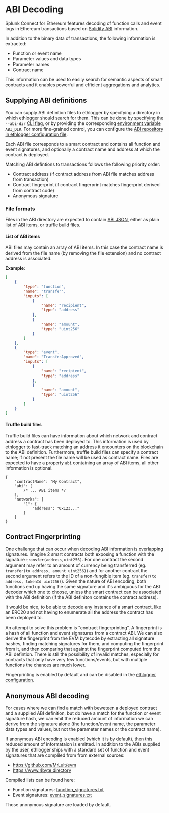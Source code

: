 # ABI Decoding

Splunk Connect for Ethereum features decoding of function calls and event logs in Ethereum transactions based on [Solidity ABI](https://solidity.readthedocs.io/en/develop/abi-spec.html) information.

In addition to the binary data of transactions, the following information is extracted:

-   Function or event name
-   Parameter values and data types
-   Parameter names
-   Contract name

This information can be used to easily search for semantic aspects of smart contracts and it enables powerful and efficient aggregations and analytics.

## Supplying ABI definitions

You can supply ABI definition files to ethlogger by specifying a directory in which ethlogger should search for them. This can be done by specifying the `--abi-dir` [CLI flag](./cli.md), or by providing the corresponding [environment variable](./cli.md#environment-variables) `ABI_DIR`. For more fine-grained control, you can configure the [ABI repository in ethlogger configuration file](./configuration.md#abirepository).

Each ABI file corresponds to a smart contract and contains all function and event signatures, and optionally a contract name and address at which the contract is deployed.

Matching ABI defintions to transactions follows the following priority order:

-   Contract address (if contract address from ABI file matches address from transaction)
-   Contract fingerprint (if contract fingerprint matches fingerprint derived from contract code)
-   Anonymous signature

### File formats

Files in the ABI directory are expected to contain [ABI JSON](https://solidity.readthedocs.io/en/develop/abi-spec.html#abi-json), either as plain list of ABI items, or truffle build files.

#### List of ABI items

ABI files may contain an array of ABI items. In this case the contract name is derived from the file name (by removing the file extension) and no contract address is associated.

**Example**:

```json
[
    {
        "type": "function",
        "name": "transfer",
        "inputs": [
            {
                "name": "recipient",
                "type": "address"
            },
            {
                "name": "amount",
                "type": "uint256"
            }
        ]
    },
    {
        "type": "event",
        "name": "TransferApproved",
        "inputs": [
            {
                "name": "recipient",
                "type": "address"
            },
            {
                "name": "amount",
                "type": "uint256"
            }
        ]
    }
]
```

#### Truffle build files

Truffle build files can have information about which network and contract address a contract has been deployed to. This information is used by ethlogger to fast-track matching an address it encounters on the blockchain to the ABI definition. Furthermore, truffle build files can specify a contract name; if not present the file name will be used as contract name. Files are expected to have a property `abi` containing an array of ABI items, all other information is optional.

```jsonc
{
    "contractName": "My Contract",
    "abi": [
        /* ... ABI items */
    ],
    "networks": {
        "1": {
            "address": "0x123..."
        }
    }
}
```

## Contract Fingerprinting

One challenge that can occur when decoding ABI information is overlapping signatures. Imagine 2 smart contracts both exposing a function with the signature `transfer(address,uint256)`. For one contract the second argument may refer to an amount of currency being transferred (eg. `transfer(to address, amount uint256)`) and for another contract the second argument refers to the ID of a non-fungible item (eg. `transfer(to address, tokenId uint256)`). Given the nature of ABI encoding, both functions end up having the same signature and it's ambiguous for the ABI decoder which one to choose, unless the smart contract can be associated with the ABI definition (if the ABI definiton contains the contract address).

It would be nice, to be able to decode any instance of a smart contract, like an ERC20 and not having to enumerate all the address the contract has been deployed to.

An attempt to solve this problem is "contract fingerprinting". A fingerprint is a hash of all function and event signatures from a contract ABI. We can also derive the fingerprint from the EVM bytecode by extracting all signature hashes, finding matching signatures for them, and computing the fingerprint from it, and then comparing that against the fingerprint computed from the ABI defintion. There is still the possibility of invalid matches, especially for contracts that only have very few functions/events, but with multiple functions the chances are much lower.

Fingerprinting is enabled by default and can be disabled in the [ethlogger configuration](./configuration.md#abirepository).

## Anonymous ABI decoding

For cases where we can find a match with beweteen a deployed contract and a supplied ABI definition, but do have a match for the function or event signature hash, we can emit the reduced amount of information we can derive from the signature alone (the function/event name, the parameter data types and values, but not the parameter names or the contract name).

If anonymous ABI encoding is enabled (which it is by default), then this reduced amount of informataion is emitted. In addition to the ABIs supplied by the user, ethlogger ships with a standard set of function and event signatures that are compliled from from external sources:

-   https://github.com/MrLuit/evm
-   https://www.4byte.directory

Compiled lists can be found here:

-   Function signatures: [function_signatures.txt](../data/function_signatures.txt)
-   Event signatures: [event_signatures.txt](../data/event_signatures.txt)

Those anonymous signature are loaded by default.
